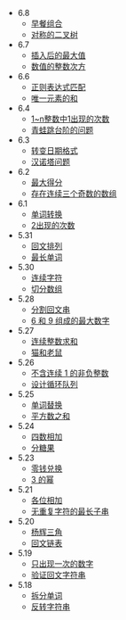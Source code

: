 - 6.8
  - [早餐组合](https://leetcode-cn.com/problems/2vYnGI/)
  - [对称的二叉树](https://leetcode-cn.com/problems/dui-cheng-de-er-cha-shu-lcof/)
- 6.7
  - [插入后的最大值](https://leetcode-cn.com/problems/maximum-value-after-insertion/)
  - [数值的整数次方](https://leetcode-cn.com/problems/shu-zhi-de-zheng-shu-ci-fang-lcof/)
- 6.6
  - [正则表达式匹配 ](https://leetcode-cn.com/problems/zheng-ze-biao-da-shi-pi-pei-lcof/)
  - [唯一元素的和](https://leetcode-cn.com/problems/sum-of-unique-elements/)
- 6.4
  - [1~n整数中1出现的次数](https://leetcode-cn.com/problems/1nzheng-shu-zhong-1chu-xian-de-ci-shu-lcof/)
  - [青蛙跳台阶的问题](https://leetcode-cn.com/problems/qing-wa-tiao-tai-jie-wen-ti-lcof/)
- 6.3
  - [转变日期格式](https://leetcode-cn.com/problems/reformat-date/)
  - [汉诺塔问题](https://leetcode-cn.com/problems/hanota-lcci/)
- 6.2
  - [最大得分](https://leetcode-cn.com/problems/get-the-maximum-score/)
  - [存在连续三个奇数的数组](https://leetcode-cn.com/problems/three-consecutive-odds/)
- 6.1
  - [单词转换](https://leetcode-cn.com/problems/word-transformer-lcci/)
  - [2出现的次数](https://leetcode-cn.com/problems/number-of-2s-in-range-lcci/)
- 5.31
  - [回文排列](https://leetcode-cn.com/problems/palindrome-permutation-lcci/)
  - [最长单词](https://leetcode-cn.com/problems/longest-word-lcci/)
- 5.30
  - [连续字符](https://leetcode-cn.com/problems/consecutive-characters/)
  - [切分数组](https://leetcode-cn.com/problems/qie-fen-shu-zu/)
- 5.28
  - [分割回文串](https://leetcode-cn.com/problems/palindrome-partitioning-iii/)
  - [6 和 9 组成的最大数字](https://leetcode-cn.com/problems/maximum-69-number/)
- 5.27
  - [连续整数求和](https://leetcode-cn.com/problems/consecutive-numbers-sum/)
  - [猫和老鼠](https://leetcode-cn.com/problems/cat-and-mouse/)
- 5.26
  - [不含连续 1 的非负整数](https://leetcode-cn.com/problems/non-negative-integers-without-consecutive-ones/)
  - [设计循环队列](https://leetcode-cn.com/problems/design-circular-queue/)
- 5.25
  - [单词替换](https://leetcode-cn.com/problems/replace-words/)
  - [平方数之和](https://leetcode-cn.com/problems/sum-of-square-numbers/)
- 5.24
  - [四数相加](https://leetcode-cn.com/problems/4sum-ii/)
  - [分糖果](https://leetcode-cn.com/problems/distribute-candies/)
- 5.23
  - [零钱兑换](https://leetcode-cn.com/problems/coin-change/)
  - [3 的幂](https://leetcode-cn.com/problems/power-of-three/)
- 5.21
  - [各位相加](https://leetcode-cn.com/problems/add-digits/)
  - [无重复字符的最长子串](https://leetcode-cn.com/problems/longest-substring-without-repeating-characters/)
- 5.20
  - [杨辉三角](https://leetcode-cn.com/problems/pascals-triangle/)
  - [回文链表](https://leetcode-cn.com/problems/palindrome-linked-list/)
- 5.19
  - [只出现一次的数字](https://leetcode-cn.com/problems/single-number/)
  - [验证回文字符串](https://leetcode-cn.com/problems/valid-palindrome/)
- 5.18
   - [拆分单词](https://leetcode-cn.com/leetbook/read/top-interview-questions/xa503c/ '拆分单词')
   - [反转字符串](https://leetcode-cn.com/leetbook/read/top-interview-questions/xapbdt/)
